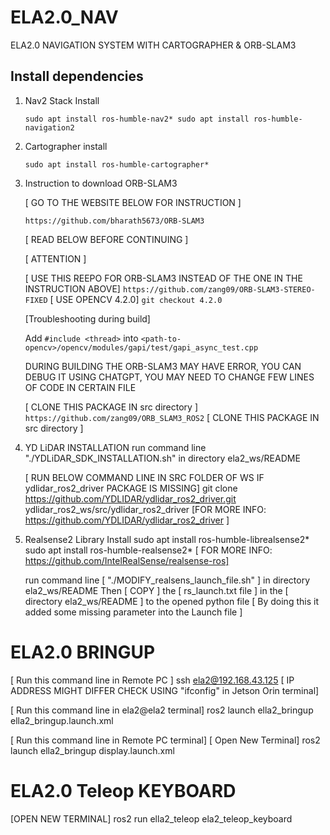 # ELA2.0_NAV
ELA2.0 NAVIGATION SYSTEM WITH CARTOGRAPHER &amp; ORB-SLAM3

## Install dependencies

1) Nav2 Stack Install

	`sudo apt install ros-humble-nav2*
	sudo apt install ros-humble-navigation2`

2) Cartographer install

	`sudo apt install ros-humble-cartographer*`

3) Instruction to download ORB-SLAM3

	[ GO TO THE WEBSITE BELOW FOR INSTRUCTION ]
	
	`https://github.com/bharath5673/ORB-SLAM3`
	
 	[ READ BELOW BEFORE CONTINUING ]

	[ ATTENTION ] 

	[ USE THIS REEPO FOR ORB-SLAM3 INSTEAD OF THE ONE IN THE INSTRUCTION ABOVE]
	`https://github.com/zang09/ORB-SLAM3-STEREO-FIXED`
	[ USE OPENCV 4.2.0]
 	`git checkout 4.2.0`

 	[Troubleshooting during build]

   	Add `#include <thread>` into `<path-to-opencv>/opencv/modules/gapi/test/gapi_async_test.cpp`
   
	DURING BUILDING THE ORB-SLAM3 MAY HAVE ERROR, YOU CAN DEBUG IT USING CHATGPT, YOU MAY NEED TO CHANGE FEW LINES OF CODE IN CERTAIN FILE

 	[ CLONE THIS PACKAGE IN src directory ]
	`https://github.com/zang09/ORB_SLAM3_ROS2` [ CLONE THIS PACKAGE IN src directory ]

5) YD LiDAR INSTALLATION
	run command line "./YDLiDAR_SDK_INSTALLATION.sh" in directory ela2_ws/README

	[ RUN BELOW COMMAND LINE IN SRC FOLDER OF WS IF  ydlidar_ros2_driver PACKAGE IS MISSING]
	git clone https://github.com/YDLIDAR/ydlidar_ros2_driver.git ydlidar_ros2_ws/src/ydlidar_ros2_driver
	[FOR MORE INFO: https://github.com/YDLIDAR/ydlidar_ros2_driver ]

6) Realsense2 Library Install
	sudo apt install ros-humble-librealsense2*
	sudo apt install ros-humble-realsense2*
	[ FOR MORE INFO: https://github.com/IntelRealSense/realsense-ros]

	run command line [ "./MODIFY_realsens_launch_file.sh" ] in directory ela2_ws/README 
	Then [ COPY ] the [ rs_launch.txt file ] in the [ directory ela2_ws/README ]  to the opened python file
	[ By doing this it added some missing parameter into the Launch file ]


# ELA2.0 BRINGUP

[ Run this command line in Remote PC ]
	ssh ela2@192.168.43.125 [ IP ADDRESS MIGHT DIFFER CHECK USING "ifconfig" in Jetson Orin terminal]

[ Run this command line in ela2@ela2 terminal]
	ros2 launch ella2_bringup ella2_bringup.launch.xml

[ Run this command line in Remote PC terminal]
	[ Open New Terminal]
	ros2 launch ella2_bringup display.launch.xml


# ELA2.0 Teleop KEYBOARD

[OPEN NEW TERMINAL]
ros2 run ella2_teleop ela2_teleop_keyboard

